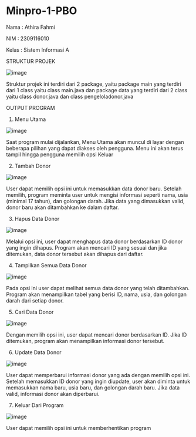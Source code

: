 # Minpro-1-PBO

Nama : Athira Fahmi

NIM : 2309116010

Kelas : Sistem Informasi A


STRUKTUR PROJEK

![image](https://github.com/user-attachments/assets/2eeeccdd-81e3-4110-ab52-480a226ddc64)

Struktur projek ini terdiri dari 2 package, yaitu package main yang terdiri dari 1 class yaitu class main.java dan package data yang terdiri dari 2 class yaitu class donor.java dan class pengeloladonor.java

OUTPUT PROGRAM

1. Menu Utama

![image](https://github.com/user-attachments/assets/faaf2b75-6f8e-49ae-96de-1766899eb7cf)

Saat program mulai dijalankan, Menu Utama akan muncul di layar dengan beberapa pilihan yang dapat diakses oleh pengguna. Menu ini akan terus tampil hingga pengguna memilih opsi Keluar

2. Tambah Donor

![image](https://github.com/user-attachments/assets/74cc2bf4-c956-4694-b94e-d0ba458d144a)

User dapat memilih opsi ini untuk memasukkan data donor baru. Setelah memilih, program meminta user untuk mengisi informasi seperti nama, usia (minimal 17 tahun), dan golongan darah. Jika data yang dimasukkan valid, donor baru akan ditambahkan ke dalam daftar.

3. Hapus Data Donor
   
![image](https://github.com/user-attachments/assets/ab166ff9-d243-47e3-8d71-17c2ff4850e2)

Melalui opsi ini, user dapat menghapus data donor berdasarkan ID donor yang ingin dihapus. Program akan mencari ID yang sesuai dan jika ditemukan, data donor tersebut akan dihapus dari daftar.

4. Tampilkan Semua Data Donor

![image](https://github.com/user-attachments/assets/cb9eab62-c49c-422e-8472-d8dbbc32d4ed)

Pada opsi ini user dapat melihat semua data donor yang telah ditambahkan. Program akan menampilkan tabel yang berisi ID, nama, usia, dan golongan darah dari setiap donor.

5. Cari Data Donor

![image](https://github.com/user-attachments/assets/dabae156-24cf-42ed-9ab5-5f6a72e0f689)

Dengan memilih opsi ini, user dapat mencari donor berdasarkan ID. Jika ID ditemukan, program akan menampilkan informasi donor tersebut.

6. Update Data Donor

![image](https://github.com/user-attachments/assets/38fcd7f4-15ea-461c-8f74-fbb0239e47d7)

User dapat memperbarui informasi donor yang ada dengan memilih opsi ini. Setelah memasukkan ID donor yang ingin diupdate, user akan diminta untuk memasukkan nama baru, usia baru, dan golongan darah baru. Jika data valid, informasi donor akan diperbarui.

7. Keluar Dari Program

![image](https://github.com/user-attachments/assets/581644b4-46e3-4a16-9fa4-927847abe8c0)

User dapat memilih opsi ini untuk memberhentikan program


   



   
